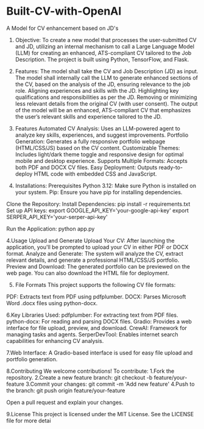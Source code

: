 # Built-CV-with-OpenAI

A Model for CV enhancement based on JD's

1. Objective:
To create a new model that processes the user-submitted CV and JD, utilizing an internal mechanism to call a Large Language Model (LLM) for creating an enhanced, ATS-compliant CV tailored to the Job Description. The project is built using Python, TensorFlow, and Flask.

2. Features:
The model shall take the CV and Job Description (JD) as input. The model shall internally call the LLM to generate enhanced sections of the CV, based on the analysis of the JD, ensuring relevance to the job role. Aligning experiences and skills with the JD. Highlighting key qualifications and responsibilities as per the JD. Removing or minimizing less relevant details from the original CV (with user consent). The output of the model will be an enhanced, ATS-compliant CV that emphasizes the user’s relevant skills and experience tailored to the JD.

2. Features
Automated CV Analysis: Uses an LLM-powered agent to analyze key skills, experiences, and suggest improvements. Portfolio Generation: Generates a fully responsive portfolio webpage (HTML/CSS/JS) based on the CV content. Customizable Themes: Includes light/dark theme toggle and responsive design for optimal mobile and desktop experience. Supports Multiple Formats: Accepts both PDF and DOCX CV files. Easy Deployment: Outputs ready-to-deploy HTML code with embedded CSS and JavaScript.

3. Installations:
Prerequisites Python 3.12: Make sure Python is installed on your system. Pip: Ensure you have pip for installing dependencies.

Clone the Repository: Install Dependencies: pip install -r requirements.txt Set up API keys: export GOOGLE_API_KEY='your-google-api-key' export SERPER_API_KEY='your-serper-api-key'

Run the Application: python app.py

4.Usage
Upload and Generate Upload Your CV: After launching the application, you'll be prompted to upload your CV in either PDF or DOCX format. Analyze and Generate: The system will analyze the CV, extract relevant details, and generate a professional HTML/CSS/JS portfolio. Preview and Download: The generated portfolio can be previewed on the web page. You can also download the HTML file for deployment.

5. File Formats
This project supports the following CV file formats:

PDF: Extracts text from PDF using pdfplumber. DOCX: Parses Microsoft Word .docx files using python-docx.

6.Key Libraries Used:
pdfplumber: For extracting text from PDF files. python-docx: For reading and parsing DOCX files. Gradio: Provides a web interface for file upload, preview, and download. CrewAI: Framework for managing tasks and agents. SerperDevTool: Enables internet search capabilities for enhancing CV analysis.

7.Web Interface:
A Gradio-based interface is used for easy file upload and portfolio generation.

8.Contributing
We welcome contributions! To contribute: 1.Fork the repository. 2.Create a new feature branch: git checkout -b feature/your-feature 3.Commit your changes: git commit -m 'Add new feature' 4.Push to the branch: git push origin feature/your-feature

Open a pull request and explain your changes.

9.License
This project is licensed under the MIT License. See the LICENSE file for more detai
